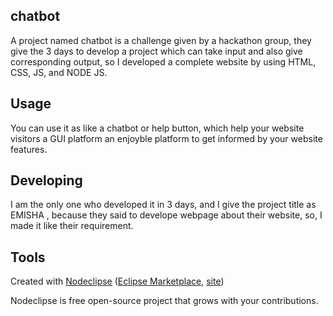 

## chatbot
A project named chatbot is a challenge given by a hackathon group, they give the 3 days to develop a project which can take input and also give corresponding output, so I developed a complete website by using HTML, CSS, JS, and NODE JS.



## Usage
You can use it as like a chatbot or help button, which help your website visitors a GUI platform an enjoyble platform to get informed by your website features.

## Developing
I am the only one who developed it in 3 days, and I give the project title as EMISHA , because they said to develope webpage about their website, so, I made it like their requirement.

## Tools

Created with [Nodeclipse](https://github.com/Nodeclipse/nodeclipse-1)
 ([Eclipse Marketplace](http://marketplace.eclipse.org/content/nodeclipse), [site](http://www.nodeclipse.org))   

Nodeclipse is free open-source project that grows with your contributions.
